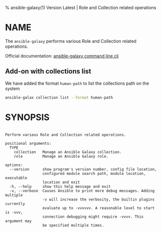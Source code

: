 % ansible-galaxy(1) Version Latest | Role and Collection related operations
# NAME

The `ansible-galaxy` performs various Role and Collection related operations.

Official documentation: [ansible-galaxy command line cli](https://docs.ansible.com/ansible/latest/cli/ansible-galaxy.html)

## Add-on with collections list

We have added the format `human-path` to list the collections path on the system
```bash
ansible-galax collection list --format human-path
```



# SYNOPSIS

```bashusage: ansible-galaxy [-h] [--version] [-v] TYPE ...

Perform various Role and Collection related operations.

positional arguments:
  TYPE
    collection   Manage an Ansible Galaxy collection.
    role         Manage an Ansible Galaxy role.

options:
  --version      show program's version number, config file location,
                 configured module search path, module location, executable
                 location and exit
  -h, --help     show this help message and exit
  -v, --verbose  Causes Ansible to print more debug messages. Adding multiple
                 -v will increase the verbosity, the builtin plugins currently
                 evaluate up to -vvvvvv. A reasonable level to start is -vvv,
                 connection debugging might require -vvvv. This argument may
                 be specified multiple times.
```